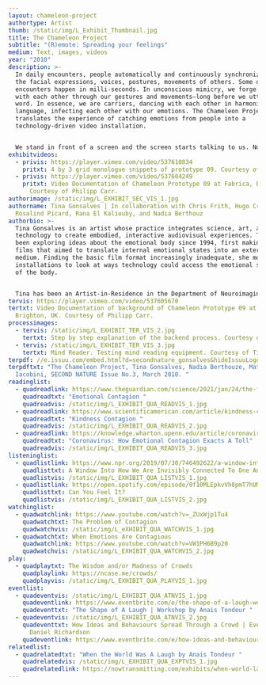 ```yaml
---
layout: chameleon-project
authortype: Artist
thumb: /static/img/L_Exhibit_Thumbnail.jpg
title: The Chameleon Project
subtitle: "(R)emote: Spreading your feelings"
medium: Text, images, videos
year: "2010"
description: >-
  In daily encounters, people automatically and continuously synchronize with
  the facial expressions, voices, postures, movements of others. Some of these
  encounters happen in milli-seconds. In unconscious mimicry, we forge a bond
  with each other through our gestures and movements—long before we utter a
  word. In essence, we are carriers, dancing with each other in harmonized body
  language, infecting each other with our emotions. The Chameleon Project
  translates the experience of catching emotions from people into a
  technology-driven video installation.


  We stand in front of a screen and the screen starts talking to us. Not with words but by showing us videos and images of people in emotional states that are in tandem with ours. Artist Tina Gonsalves, social neuroscientist Chris Frith, emotion neuroscientist Hugo Critchley, affective computer scientists Rosalind Picard and Rana El Kaliouby, as well as Professor in affective computing, Nadia Berthouz, came together to create a system that could read a person’s emotions, and then decide a congruent emotion to reflect back. Drawing on theories of emotional contagion, The Chameleon Project is placed at the intersection of multiple research areas such as empathy, social networks, affecting computing.
exhibitvideos:
  - privis: https://player.vimeo.com/video/537610834
    pritxt: 4 by 3 grid monologue snippets of prototype 09. Courtesy of Tina Gonsalves.
  - privis: https://player.vimeo.com/video/537604249
    pritxt: Video Documentation of Chameleon Prototype 09 at Fabrica, Brighton, UK.
      Courtesy of Philipp Carr.
authorimage: /static/img/L_EXHIBIT_SEC_VIS_1.jpg
authorname: Tina Gonsalves | In collaboration with Chris Frith, Hugo Critchley,
  Rosalind Picard, Rana El Kaliouby, and Nadia Berthouz
authorbio: >-
  Tina Gonsalves is an artist whose practice integrates science, art, and
  technology to create embodied, interactive audiovisual experiences. Tina has
  been exploring ideas about the emotional body since 1994, first making short
  films that aimed to translate internal emotional states into an external
  medium. Finding the basic film format increasingly inadequate, she moved on to
  installations to look at ways technology could access the emotional signatures
  of the body. 


  Tina has been an Artist-in-Residence in the Department of Neuroimaging at UCL, at the Banff New Media Institute in Canada, the Centre for Contemporary Art in Prague, and many more. Some of the grants she has received include the Arts Queensland Major Grant, the Arts Council England Grant, and the Wellcome Trust Large Art Award.
tervis: https://player.vimeo.com/video/537605670
tertxt: Video Documentation of background of Chameleon Prototype 09 at Fabrica,
  Brighton, UK. Courtesy of Philipp Carr.
processimages:
  - tervis: /static/img/L_EXHIBIT_TER_VIS_2.jpg
    tertxt: Step by step explanation of the backend process. Courtesy of Philipp Carr.
  - tervis: /static/img/L_EXHIBIT_TER_VIS_3.jpg
    tertxt: Mind Reader. Testing mind reading equipment. Courtesy of Tina Gonsalves.
terpdf: //e.issuu.com/embed.html?d=secondnature_gonsalves&hideIssuuLogo=true&u=sciencegallerybengaluru
terpdftxt: "The Chameleon Project, Tina Gonsalves, Nadia Berthouze, Matt
  Iacobini, SECOND NATURE Issue No.3, March 2010. "
readinglist:
  - quadreadlink: https://www.theguardian.com/science/2021/jan/24/the-five-emotional-contagion
    quadreadtxt: "Emotional Contagion "
    quadreadvis: /static/img/L_EXHIBIT_QUA_READVIS_1.jpg
  - quadreadlink: https://www.scientificamerican.com/article/kindness-contagion/
    quadreadtxt: "Kindness Contagion "
    quadreadvis: /static/img/L_EXHIBIT_QUA_READVIS_2.jpg
  - quadreadlink: https://knowledge.wharton.upenn.edu/article/coronavirus-how-emotional-contagion-exacts-a-toll/
    quadreadtxt: "Coronavirus: How Emotional Contagion Exacts A Toll"
    quadreadvis: /static/img/L_EXHIBIT_QUA_READVIS_3.jpg
listeninglist:
  - quadlistlink: https://www.npr.org/2019/07/30/746492622/a-window-into-how-we-are-invisibly-connected-to-one-another
    quadlisttxt: A Window Into How We Are Invisibly Connected To One Another
    quadlistvis: /static/img/L_EXHIBIT_QUA_LISTVIS_1.jpg
  - quadlistlink: https://open.spotify.com/episode/0f10MLEpkvVh8pmT7hUMQi
    quadlisttxt: Can You Feel It?
    quadlistvis: /static/img/L_EXHIBIT_QUA_LISTVIS_2.jpg
watchinglist:
  - quadwatchlink: https://www.youtube.com/watch?v=_ZUxWjp1Tu4
    quadwatchtxt: The Problem of Contagion
    quadwatchvis: /static/img/L_eXHIBIT_QUA_WATCHVIS_1.jpg
  - quadwatchtxt: When Emotions Are Contagious
    quadwatchlink: https://www.youtube.com/watch?v=VW1PH6B9p20
    quadwatchvis: /static/img/L_EXHIBIT_QUA_WATCHVIS_2.jpg
play:
  - quadplaytxt: The Wisdom and/or Madness of Crowds
    quadplaylink: https://ncase.me/crowds/
    quadplayvis: /static/img/L_EXHIBIT_QUA_PLAYVIS_1.jpg
eventlist:
  - quadeventvis: /static/img/L_EXHIBIT_QUA_ATNVIS_1.jpg
    quadeventlink: https://www.eventbrite.com/e/the-shape-of-a-laugh-workshop-registration-148223852533
    quadeventtxt: "The Shape of A Laugh | Workshop by Anais Tondeur "
  - quadeventvis: /static/img/L_EXHIBIT_QUA_ATNVIS_2.jpg
    quadeventtxt: How Ideas and Behaviours Spread Through a Crowd | Event by Prof.
      Daniel Richardson
    quadeventlink: https://www.eventbrite.com/e/how-ideas-and-behaviours-spread-through-a-crowd-event-registration-145820000547
relatedlist:
  - quadrelatedtxt: "When the World Was A Laugh by Anais Tondeur "
    quadrelatedvis: /static/img/L_EXHIBIT_QUA_EXPTVIS_1.jpg
    quadrelatedlink: https://nowtransmitting.com/exhibits/when-world-laugh/
---
```

